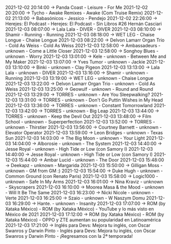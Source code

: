 2021-12-02 20:14:00 -> Panda Coast - Leisure - For Me
2021-12-02 20:20:00 -> Tycho - Awake Remixes - Awake (Com Truise Remix)
2021-12-02 21:13:00 -> Babasónicos - Jessico - Pendejo
2021-12-02 22:26:00 -> Herejes: El Podcast - Herejes: El Podcast - Sin Libros #26 Hernán Casciari
2021-12-03 08:07:00 -> Lala Lala - DIVER - DIVER
2021-12-03 08:10:00 -> Shamir - Running - Running
2021-12-03 08:18:00 -> WET LEG - Chaise Longue - Chaise Longue
2021-12-03 08:22:00 -> Delvon Lamarr Organ Trio - Cold As Weiss - Cold As Weiss
2021-12-03 12:58:00 -> Ambassadeurs - unknown - Come a Little Closer
2021-12-03 12:58:00 -> Songhoy Blues - unknown - Worry
2021-12-03 13:01:00 -> Kele - unknown - Between Me and My Maker
2021-12-03 13:07:00 -> Yves Tumor - unknown - Jackie
2021-12-03 13:10:00 -> Binki - unknown - Clay Pigeon
2021-12-03 13:13:00 -> Lala Lala - unknown - DIVER
2021-12-03 13:16:00 -> Shamir - unknown - Running
2021-12-03 13:19:00 -> WET LEG - unknown - Chaise Longue
2021-12-03 13:22:00 -> Delvon Lamarr Organ Trio - unknown - Cold As Weiss
2021-12-03 13:25:00 -> Geowulf - unknown - Round and Round
2021-12-03 13:29:00 -> TORRES - unknown - Are You Sleepwalking?
2021-12-03 13:31:00 -> TORRES - unknown - Don't Go Puttin Wishes in My Head
2021-12-03 13:36:00 -> TORRES - unknown - Constant Tomorrowland
2021-12-03 13:42:00 -> TORRES - unknown - Big Leap
2021-12-03 13:44:00 -> TORRES - unknown - Keep the Devil Out
2021-12-03 13:48:00 -> Film School - unknown - Superperfection
2021-12-03 13:52:00 -> TORRES - unknown - Thirstier
2021-12-03 13:56:00 -> Courtney Barnett - unknown - Elevator Operator
2021-12-03 13:59:00 -> Leon Bridges - unknown - Texas Sun
2021-12-03 14:03:00 -> The Big Moon - unknown - Your Light
2021-12-03 14:04:00 -> Alborosie - unknown - The System
2021-12-03 14:40:00 -> Jesse Royal - unknown - High Tide or Low (con Samory I)
2021-12-03 14:40:00 -> Jesse Royal - unknown - High Tide or Low (con Samory I)
2021-12-03 15:44:00 -> Ambar Lucid - unknown - The Door
2021-12-03 15:48:00 -> Deekapz - unknown - Margarida
2021-12-03 15:50:00 -> Gilligan Moss - unknown - GM from GM :)
2021-12-03 15:54:00 -> Duke Hugh - unknown - Common Ground (con Renato Paris)
2021-12-03 15:58:00 -> Logic1000 - unknown - Safe In My Arms
2021-12-03 16:01:00 -> Nina Kraviz - unknown - Skyscrapers
2021-12-03 16:10:00 -> Moorea Masa & the Mood - unknown - Will It Be The Same
2021-12-03 16:23:00 -> Nicki Nicole - unknown - Verte
2021-12-03 16:25:00 -> Szaio - unknown - W Naszym Domu
2021-12-03 16:29:00 -> Hante. - unknown - Insanity
2021-12-03 17:07:00 -> ROM (by Xataka México) - ROM (by Xataka México) - YouTube y lo más visto en México de 2021
2021-12-03 17:12:00 -> ROM (by Xataka México) - ROM (by Xataka México) - OPPO y ZTE aumentan su popularidad en Latinoamérica
2021-12-03 17:21:00 -> Inglés para Devs: Mejora tu inglés, con Oscar Swanros y Darwin Pinto - Inglés para Devs: Mejora tu inglés, con Oscar Swanros y Darwin Pinto - ¡Regresamos con la 2ª temporada!
